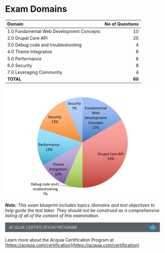 # Exam Domains

| Domain | No of Questions |
| :--- | ---: |
| 1.0 Fundamental Web Development Concepts | 10 |
| 2.0 Drupal Core API | 20 |
| 3.0 Debug code and troubleshooting | 4 |
| 4.0 Theme Integration | 6 |
| 5.0 Performance | 8 |
| 6.0 Security | 8 |
| 7.0 Leveraging Community | 4 |
| **TOTAL** | **60** |

![](.gitbook/assets/backend-breakup.png)

_**Note:** This exam blueprint includes topics \/domains and test objectives to help guide the test taker. They should not be construed as a comprehensive listing of all of the content of this examination._

![](.gitbook/assets/inner-page-footer.png)

Learn more about the Acquia Certification Program at [https://acquia.com/certification](https://acquia.com/certification)

